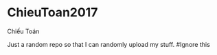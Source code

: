 # ChieuToan2017
Chiếu Toán

Just a random repo so that I can randomly upload my stuff.
#Ignore this
